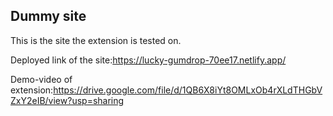 ## Dummy site

This is the site the extension is tested on.

Deployed link of the site:https://lucky-gumdrop-70ee17.netlify.app/

Demo-video of extension:https://drive.google.com/file/d/1QB6X8iYt8OMLxOb4rXLdTHGbVZxY2eIB/view?usp=sharing
